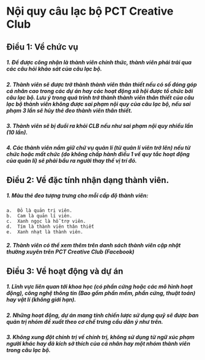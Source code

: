 # Nội quy câu lạc bộ PCT Creative Club

## Điều 1: Về chức vụ
  ##### 1. Để được công nhận là thành viên chính thức, thành viên phải trải qua các câu hỏi khảo sát của câu lạc bộ.
  ##### 2. Thành viên sẽ được trở thành thành viên thân thiết nếu có số đóng góp cá nhân cao trong các dự án hay các hoạt động xã hội được tổ chức bởi câu lạc bộ. Lưu ý trong quá trình trở thành thành viên thân thiết của câu lạc bộ thành viên không được sai phạm nội quy của câu lạc bộ, nếu sai phạm 3 lần sẽ hủy thẻ đeo thành viên thân thiết.
  ##### 3. Thành viên sẽ bị đuổi ra khỏi CLB nếu như sai phạm nội quy nhiều lần (10 lần).
  ##### 4. Các thành viên nắm giữ chứ vụ quản lí (từ quản lí viên trở lên) nếu từ chức hoặc mất chức (do không chấp hành điều 1 về quy tắc hoạt động của quản lí) sẽ phải bầu ra người thay thế vị trí đó.
## Điều 2: Về đặc tính nhận dạng thành viên.
  ##### 1. Màu thẻ đeo tượng trưng cho mỗi cấp độ thành viên:
  
    a.  Đỏ là quản trị viên.
    b.  Cam là quản lí viên.
    c.  Xanh ngọc là hỗ trợ viên.
    d.  Tím là thành viên thân thiết
    e.  Xanh nhạt là thành viên.
  ##### 2. Thành viên có thể xem thêm trên danh sách thành viên cập nhật thường xuyên trên PCT Creative Club (Facebook)
## Điều 3: Về hoạt động và dự án
  ##### 1. Lĩnh vực liên quan tới khoa học (có phần cứng hoặc các mô hình hoạt động), công nghệ thông tin (Bao gồm phần mềm, phần cứng, thuật toán) hay vật lí (không giới hạn).
  ##### 2. Những hoạt động, dự án mang tính chiến lược sử dụng quỹ sẽ được ban quản trị nhóm đề xuất theo cơ chế trưng cầu dân ý như trên.
  ##### 3. Không xung đột chính trị về chính trị, không sử dụng từ ngữ xúc phạm người khác hay đả kích sở thích của cá nhân hay một nhóm thành viên trong câu lạc bộ.
